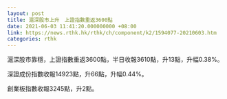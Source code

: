 ```yaml
---
layout: post
title: 滬深股市上升　上證指數重返3600點
date: 2021-06-03 11:41:20.000000000 +08:00
link: https://news.rthk.hk/rthk/ch/component/k2/1594077-20210603.htm
categories: rthk
---
```


滬深股市靠穩，上證指數重返3600點，半日收報3610點，升13點，升幅0.38%。

深證成份指數收報14923點，升66點，升幅0.44%。

創業板指數收報3245點，升2點。
